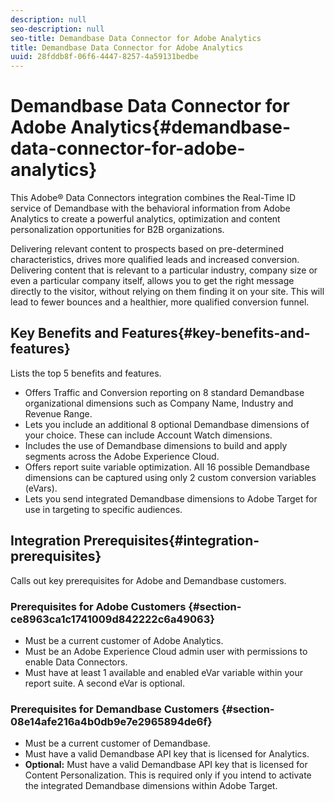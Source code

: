 ```yaml
---
description: null
seo-description: null
seo-title: Demandbase Data Connector for Adobe Analytics
title: Demandbase Data Connector for Adobe Analytics
uuid: 28fddb8f-06f6-4447-8257-4a59131bedbe
---
```


# Demandbase Data Connector for Adobe Analytics{#demandbase-data-connector-for-adobe-analytics}

This Adobe® Data Connectors integration combines the Real-Time ID service of Demandbase with the behavioral information from Adobe Analytics to create a powerful analytics, optimization and content personalization opportunities for B2B organizations.

Delivering relevant content to prospects based on pre-determined characteristics, drives more qualified leads and increased conversion. Delivering content that is relevant to a particular industry, company size or even a particular company itself, allows you to get the right message directly to the visitor, without relying on them finding it on your site. This will lead to fewer bounces and a healthier, more qualified conversion funnel. 

## Key Benefits and Features{#key-benefits-and-features}

Lists the top 5 benefits and features.

* Offers Traffic and Conversion reporting on 8 standard Demandbase organizational dimensions such as Company Name, Industry and Revenue Range. 
* Lets you include an additional 8 optional Demandbase dimensions of your choice. These can include Account Watch dimensions. 
* Includes the use of Demandbase dimensions to build and apply segments across the Adobe Experience Cloud. 
* Offers report suite variable optimization. All 16 possible Demandbase dimensions can be captured using only 2 custom conversion variables (eVars). 
* Lets you send integrated Demandbase dimensions to Adobe Target for use in targeting to specific audiences.

## Integration Prerequisites{#integration-prerequisites}

Calls out key prerequisites for Adobe and Demandbase customers.

### Prerequisites for Adobe Customers {#section-ce8963ca1c1741009d842222c6a49063}

* Must be a current customer of Adobe Analytics. 
* Must be an Adobe Experience Cloud admin user with permissions to enable Data Connectors. 
* Must have at least 1 available and enabled eVar variable within your report suite. A second eVar is optional.

### Prerequisites for Demandbase Customers {#section-08e14afe216a4b0db9e7e2965894de6f}

* Must be a current customer of Demandbase. 
* Must have a valid Demandbase API key that is licensed for Analytics. 
* **Optional:** Must have a valid Demandbase API key that is licensed for Content Personalization. This is required only if you intend to activate the integrated Demandbase dimensions within Adobe Target.

